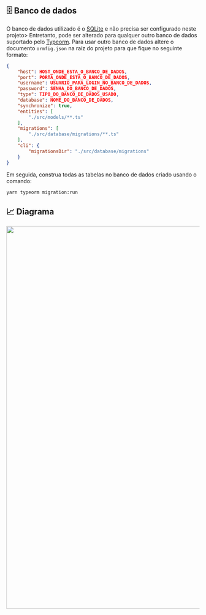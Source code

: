 ## 🗄 Banco de dados 

O banco de dados utilizado é o [SQLite](https://www.sqlite.org/index.html) e não precisa ser configurado neste projeto> Entretanto, pode ser alterado para qualquer outro banco de dados suportado pelo [Typeorm](https://typeorm.io/#/).
Para usar outro banco de dados altere o documento ```ormfig.json``` na raíz do projeto para que fique no seguinte formato:

```json
{
    "host": HOST_ONDE_ESTA_O_BANCO_DE_DADOS,
    "port": PORTA_ONDE_ESTA_O_BANCO_DE_DADOS,
    "username": USUARIO_PARA_LOGIN_NO_BANCO_DE_DADOS,
    "password": SENHA_DO_BANCO_DE_DADOS,
    "type": TIPO_DO_BANCO_DE_DADOS_USADO,
    "database": NOME_DO_BANCO_DE_DADOS,
    "synchronize": true,
    "entities": [
        "./src/models/**.ts"
    ],
    "migrations": [
        "./src/database/migrations/**.ts"
    ],
    "cli": {
        "migrationsDir": "./src/database/migrations"
    }
}
```
Em seguida, construa todas as tabelas no banco de dados criado usando o comando:

```console
yarn typeorm migration:run
```
## 📈 Diagrama

<img src="https://i.postimg.cc/pXQ5gmmn/Diagrama-mini-Sense.png" width="1000">


